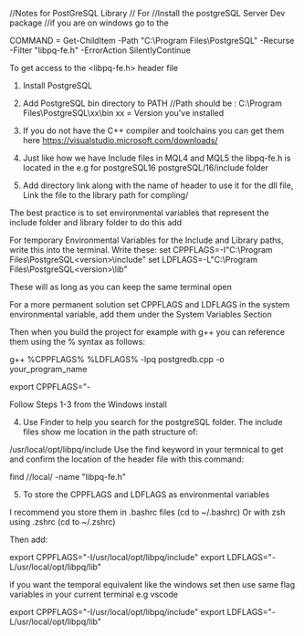 //Notes for PostGreSQL Library
// For
//Install the postgreSQL Server Dev package
//if you are on windows go to the

<!-- For Windows Users -->
<!-- POWERSHELL COMMAND TO FIND LIBPQ-FE.H -->

COMMAND = Get-ChildItem -Path "C:\Program Files\PostgreSQL" -Recurse -Filter "libpq-fe.h" -ErrorAction SilentlyContinue

To get access to the <libpq-fe.h> header file

1. Install PostgreSQL
2. Add PostgreSQL bin directory to PATH
   //Path should be : C:\Program Files\PostgreSQL\xx\bin xx = Version you've installed
3. If you do not have the C++ compiler and toolchains you can get them here https://visualstudio.microsoft.com/downloads/
4. Just like how we have Include files in MQL4 and MQL5 the libpq-fe.h is located in the e.g for postgreSQL16 postgreSQL/16/include folder
5. Add directory link along with the name of header to use it for the dll file,
   Link the file to the library path for compling/

   <!-- PLEASE USE -I to tell the compiler that path to an include dir -->
   <!-- If you are using a library use -L -->
   <!-- Because we are using the libpq library add -lpq -->

The best practice is to set environmental variables that represent
the include folder and library folder to do this add

For temporary Environmental Variables for the Include and Library paths, write this
into the terminal. Write these:
set CPPFLAGS=-I"C:\Program Files\PostgreSQL\<version>\include"
set LDFLAGS=-L"C:\Program Files\PostgreSQL\<version>\lib"

These will as long as you can keep the same terminal open

For a more permanent solution set CPPFLAGS and LDFLAGS in the system environmental
variable, add them under the System Variables Section

Then when you build the project for example with g++ you can reference
them using the % syntax as follows:

g++ %CPPFLAGS% %LDFLAGS% -lpq postgredb.cpp -o your_program_name

export CPPFLAGS="-

<!-- For MAC and link users  -->

Follow Steps 1-3 from the Windows install

4. Use Finder to help you search for the postgreSQL folder.
   The include files show me location in the path structure of:

/usr/local/opt/libpq/include
Use the find keyword in your termnical to get and confirm the location of the header file with this command:

find /<your username>/local/ -name "libpq-fe.h"

5. To store the CPPFLAGS and LDFLAGS as environmental variables

I recommend you store them in .bashrc files (cd to ~/.bashrc)
Or with zsh using .zshrc (cd to ~/.zshrc)

Then add:

export CPPFLAGS="-I/usr/local/opt/libpq/include"
export LDFLAGS="-L/usr/local/opt/libpq/lib"

if you want the temporal equivalent like the windows set then
use same flag variables in your current terminal e.g vscode

export CPPFLAGS="-I/usr/local/opt/libpq/include"
export LDFLAGS="-L/usr/local/opt/libpq/lib"

<!-- I have template CMake file for cross platform intergration if you like to use
it for more complexed operations or to build the dll fill by itself you can use it ;)
